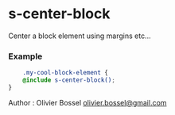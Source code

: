 # s-center-block

Center a block element using margins etc...

### Example
```scss
	.my-cool-block-element {
	@include s-center-block();
}
```
Author : Olivier Bossel <olivier.bossel@gmail.com>